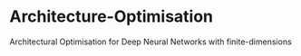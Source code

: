 # Architecture-Optimisation
Architectural Optimisation for Deep Neural Networks with finite-dimensions
